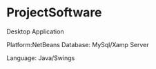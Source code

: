 # ProjectSoftware
Desktop Application

Platform:NetBeans 
Database: MySql/Xamp Server

Language: Java/Swings
